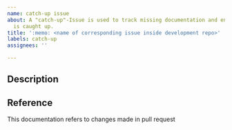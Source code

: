 ```yaml
---
name: catch-up issue
about: A "catch-up"-Issue is used to track missing documentation and ensure that it
  is caught up.
title: ':memo: <name of corresponding issue inside development repo>'
labels: catch-up
assignees: ''

---
```


## Description

<!-- please describe, what this documentation issue will be about -->

## Reference

This documentation refers to changes made in pull request [<!-- pr title -->](<!-- pr link -->)
